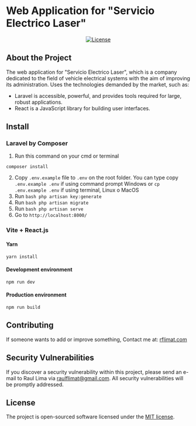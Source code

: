# Web Application for "Servicio Electrico Laser"

<p align="center">
<a href="https://packagist.org/packages/laravel/framework"><img src="https://img.shields.io/packagist/l/laravel/framework" alt="License"></a>
</p>

## About the Project

The web application for "Servicio Electrico Laser", which is a company dedicated to the field of vehicle electrical systems with the aim of improving its administration. Uses the technologies demanded by the market, such as:

- Laravel is accessible, powerful, and provides tools required for large, robust applications.
- React is a JavaScript library for building user interfaces.

## Install
### Laravel by Composer
1. Run this command on your cmd or terminal
```composer
composer install
```
2. Copy `.env.example` file to `.env` on the root folder. You can type copy `.env.example .env` if using command prompt Windows or `cp .env.example .env` if using terminal, Linux o MacOS
3. Run ```bash php artisan key:generate ```
4. Run ```bash php artisan migrate ```
5. Run ```bash php artisan serve ```
6. Go to `http://localhost:8000/`

### Vite + React.js	
#### Yarn
```yarn
yarn install
```

#### Development environment
```npm
npm run dev
```

#### Production environment
```npm
npm run build
```

## Contributing

If someone wants to add or improve something, Contact me at: [rflimat.com](https://rflimat.com)

## Security Vulnerabilities

If you discover a security vulnerability within this project, please send an e-mail to Raul Lima via [raulflimat@gmail.com](mailto:raulflimat@gmail.com). All security vulnerabilities will be promptly addressed.

## License

The project is open-sourced software licensed under the [MIT license](https://opensource.org/licenses/MIT).
